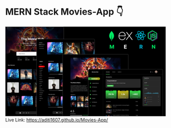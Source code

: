 # MERN Stack Movies-App 👇
![Course Thumbnail](/thumb.png)
Live Link: https://aditi1607.github.io/Movies-App/
